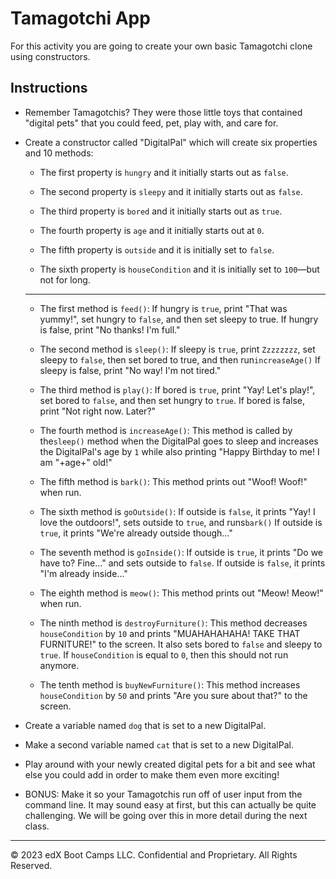 # Tamagotchi App

For this activity you are going to create your own basic Tamagotchi clone using constructors.

## Instructions

* Remember Tamagotchis? They were those little toys that contained "digital pets" that you could feed, pet, play with, and care for.

* Create a constructor called "DigitalPal" which will create six properties and 10 methods:

  * The first property is `hungry` and it initially starts out as `false`.

  * The second property is `sleepy` and it initially starts out as `false`.

  * The third property is `bored` and it initially starts out as `true`.

  * The fourth property is `age` and it initially starts out at `0`.

  * The fifth property is `outside` and it is initially set to `false`.

  * The sixth property is `houseCondition` and it is initially set to `100`—but not for long.

  --- 

  * The first method is `feed()`: If hungry is `true`, print "That was yummy!", set hungry to `false`, and then set sleepy to true. If hungry is false, print "No thanks! I'm full."

  * The second method is `sleep()`: If sleepy is `true`, print `Zzzzzzzz`, set sleepy to `false`, then set bored to true, and then run`increaseAge()` If sleepy is false, print "No way! I'm not tired."

  * The third method is `play()`: If bored is `true`, print "Yay! Let's play!", set bored to `false`, and then set hungry to `true`. If bored is false, print "Not right now. Later?"

  * The fourth method is `increaseAge()`: This method is called by the`sleep()` method when the DigitalPal goes to sleep and increases the DigitalPal's age by `1` while also printing "Happy Birthday to me! I am "+age+" old!"

  * The fifth method is `bark()`: This method prints out "Woof! Woof!" when run.

  * The sixth method is `goOutside()`: If outside is `false`, it prints "Yay! I love the outdoors!", sets outside to `true`, and runs`bark()` If outside is `true`, it prints "We're already outside though..."

  * The seventh method is `goInside()`: If outside is `true`, it prints "Do we have to? Fine..." and sets outside to `false`. If outside is `false`, it prints "I'm already inside..."
	
  * The eighth method is `meow()`: This method prints out "Meow! Meow!" when run.

  * The ninth method is `destroyFurniture()`: This method decreases `houseCondition` by `10` and prints "MUAHAHAHAHA! TAKE THAT FURNITURE!" to the screen. It also sets bored to `false` and sleepy to `true`. If `houseCondition` is equal to `0`, then this should not run anymore.

  * The tenth method is `buyNewFurniture()`: This method increases `houseCondition` by `50` and prints "Are you sure about that?" to the screen.

* Create a variable named `dog` that is set to a new DigitalPal.

* Make a second variable named `cat` that is set to a new DigitalPal.

* Play around with your newly created digital pets for a bit and see what else you could add in order to make them even more exciting!

* BONUS: Make it so your Tamagotchis run off of user input from the command line. It may sound easy at first, but this can actually be quite challenging. We will be going over this in more detail during the next class.

---

© 2023 edX Boot Camps LLC. Confidential and Proprietary. All Rights Reserved.
